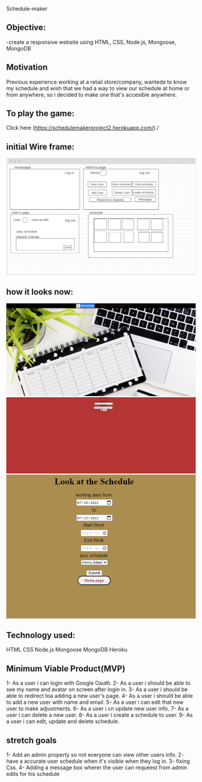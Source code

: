 Schedule-maker

## Objective:
-create a responsive website using HTML, CSS, Node.js, Mongoose, MongoDB

## Motivation
Previous experience working at a retail store/company, wantede to know my schedule and wish that we had a way to view our schedule at home or from anywhere, so i decided to make one that's accesible anywhere.

## To play the game:
Click here (https://schedulemakerproject2.herokuapp.com/)./

## initial Wire frame:


<img src='public/images/auth/google/unit2.png'>


## how it looks now:


<img src='public/images/auth/google/finaltouches.png'>
<img src='public/images/auth/google/finaluser.png'>
<img src='public/images/auth/google/schdue.png'>




## Technology used:
HTML
CSS
Node.js
Mongoose
MongoDB
Heroku

## Minimum Viable Product(MVP)
1- As a user i can login with Google Oauth.
2- As a user i should be able to see my name and avatar on screen after login in.
3- As a user i should be able to redirect toa adding a new user's page.
4- As a user i should be able to add a new user with name and email.
5- As a user i can edit that new user to make adjustments.
6- As a user i cn update new user info.
7- As a user i can delete a new user.
8- As a user i create a schedule to user.
9- As a user i can edit, update and delete schedule.

## stretch goals 
1- Add an admin property so not everyone can view other users info.
2- have a accurate user schedule when it's visible when they log in.
3- fixing Css. 
4- Adding a message box wherer the user can requeest from admin edits for his schedule

